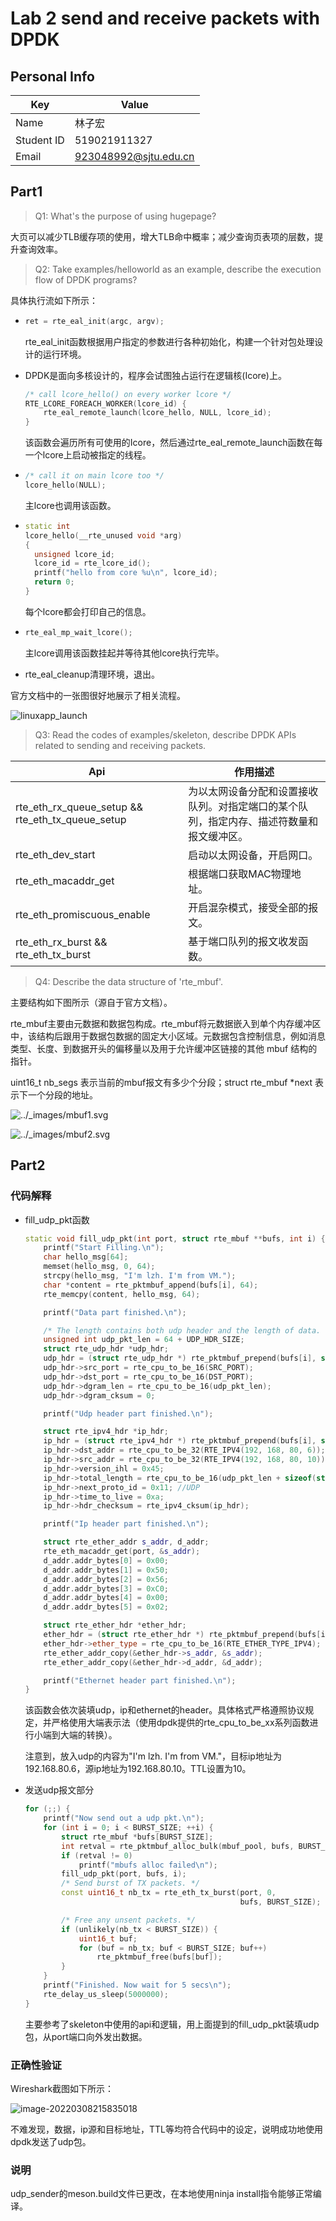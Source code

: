 # Lab 2 send and receive packets with DPDK

## Personal Info

| Key        | Value                 |
| ---------- | --------------------- |
| Name       | 林子宏                |
| Student ID | 519021911327          |
| Email      | 923048992@sjtu.edu.cn |

## Part1

> Q1: What's the purpose of using hugepage?

大页可以减少TLB缓存项的使用，增大TLB命中概率；减少查询页表项的层数，提升查询效率。

> Q2: Take examples/helloworld as an example, describe the execution flow of DPDK programs?

具体执行流如下所示：

+ ```c++
  ret = rte_eal_init(argc, argv);
  ```

  rte_eal_init函数根据用户指定的参数进行各种初始化，构建一个针对包处理设计的运行环境。

+ DPDK是面向多核设计的，程序会试图独占运行在逻辑核(Icore)上。

  ```c++
  /* call lcore_hello() on every worker lcore */
  RTE_LCORE_FOREACH_WORKER(lcore_id) {
      rte_eal_remote_launch(lcore_hello, NULL, lcore_id);
  }
  ```

  该函数会遍历所有可使用的Icore，然后通过rte_eal_remote_launch函数在每一个lcore上启动被指定的线程。

+ ```c++
  /* call it on main lcore too */
  lcore_hello(NULL);
  ```

  主lcore也调用该函数。

+ ```c++
  static int
  lcore_hello(__rte_unused void *arg)
  {
  	unsigned lcore_id;
  	lcore_id = rte_lcore_id();
  	printf("hello from core %u\n", lcore_id);
  	return 0;
  }
  ```

  每个lcore都会打印自己的信息。

+ ```c++
  rte_eal_mp_wait_lcore();
  ```

  主lcore调用该函数挂起并等待其他lcore执行完毕。

+ rte_eal_cleanup清理环境，退出。

官方文档中的一张图很好地展示了相关流程。

![linuxapp_launch](https://doc.dpdk.org/guides-2.0/_images/linuxapp_launch.svg)

> Q3: Read the codes of examples/skeleton, describe DPDK APIs related to sending and receiving packets.

| Api                                              | 作用描述                                                     |
| ------------------------------------------------ | ------------------------------------------------------------ |
| rte_eth_rx_queue_setup && rte_eth_tx_queue_setup | 为以太网设备分配和设置接收队列。对指定端口的某个队列，指定内存、描述符数量和报文缓冲区。 |
| rte_eth_dev_start                                | 启动以太网设备，开启网口。                                   |
| rte_eth_macaddr_get                              | 根据端口获取MAC物理地址。                                    |
| rte_eth_promiscuous_enable                       | 开启混杂模式，接受全部的报文。                               |
| rte_eth_rx_burst && rte_eth_tx_burst             | 基于端口队列的报文收发函数。                                 |

> Q4: Describe the data structure of 'rte_mbuf'.

主要结构如下图所示（源自于官方文档）。

rte_mbuf主要由元数据和数据包构成。rte_mbuf将元数据嵌入到单个内存缓冲区中，该结构后跟用于数据包数据的固定大小区域。元数据包含控制信息，例如消息类型、长度、到数据开头的偏移量以及用于允许缓冲区链接的其他 mbuf 结构的指针。

uint16_t nb_segs 表示当前的mbuf报文有多少个分段；struct rte_mbuf *next 表示下一个分段的地址。

![../_images/mbuf1.svg](http://doc.dpdk.org/guides/_images/mbuf1.svg)

![../_images/mbuf2.svg](http://doc.dpdk.org/guides/_images/mbuf2.svg)

## Part2

### 代码解释

+ fill_udp_pkt函数

  ```c++
  static void fill_udp_pkt(int port, struct rte_mbuf **bufs, int i) {
      printf("Start Filling.\n");
      char hello_msg[64];
      memset(hello_msg, 0, 64);
      strcpy(hello_msg, "I'm lzh. I'm from VM.");
      char *content = rte_pktmbuf_append(bufs[i], 64);
      rte_memcpy(content, hello_msg, 64);
  
      printf("Data part finished.\n");
  
      /* The length contains both udp header and the length of data. */
      unsigned int udp_pkt_len = 64 + UDP_HDR_SIZE;
      struct rte_udp_hdr *udp_hdr;
      udp_hdr = (struct rte_udp_hdr *) rte_pktmbuf_prepend(bufs[i], sizeof(struct rte_udp_hdr));
      udp_hdr->src_port = rte_cpu_to_be_16(SRC_PORT);
      udp_hdr->dst_port = rte_cpu_to_be_16(DST_PORT);
      udp_hdr->dgram_len = rte_cpu_to_be_16(udp_pkt_len);
      udp_hdr->dgram_cksum = 0;
  
      printf("Udp header part finished.\n");
  
      struct rte_ipv4_hdr *ip_hdr;
      ip_hdr = (struct rte_ipv4_hdr *) rte_pktmbuf_prepend(bufs[i], sizeof(struct rte_ipv4_hdr));
      ip_hdr->dst_addr = rte_cpu_to_be_32(RTE_IPV4(192, 168, 80, 6));
      ip_hdr->src_addr = rte_cpu_to_be_32(RTE_IPV4(192, 168, 80, 10));
      ip_hdr->version_ihl = 0x45;
      ip_hdr->total_length = rte_cpu_to_be_16(udp_pkt_len + sizeof(struct rte_ipv4_hdr));
      ip_hdr->next_proto_id = 0x11; //UDP
      ip_hdr->time_to_live = 0xa;
      ip_hdr->hdr_checksum = rte_ipv4_cksum(ip_hdr);
  
      printf("Ip header part finished.\n");
  
      struct rte_ether_addr s_addr, d_addr;
      rte_eth_macaddr_get(port, &s_addr);
      d_addr.addr_bytes[0] = 0x00;
      d_addr.addr_bytes[1] = 0x50;
      d_addr.addr_bytes[2] = 0x56;
      d_addr.addr_bytes[3] = 0xC0;
      d_addr.addr_bytes[4] = 0x00;
      d_addr.addr_bytes[5] = 0x02;
  
      struct rte_ether_hdr *ether_hdr;
      ether_hdr = (struct rte_ether_hdr *) rte_pktmbuf_prepend(bufs[i], sizeof(struct rte_ether_hdr));
      ether_hdr->ether_type = rte_cpu_to_be_16(RTE_ETHER_TYPE_IPV4);
      rte_ether_addr_copy(&ether_hdr->s_addr, &s_addr);
      rte_ether_addr_copy(&ether_hdr->d_addr, &d_addr);
  
      printf("Ethernet header part finished.\n");
  }
  ```

  该函数会依次装填udp，ip和ethernet的header。具体格式严格遵照协议规定，并严格使用大端表示法（使用dpdk提供的rte_cpu_to_be_xx系列函数进行小端到大端的转换）。

  注意到，放入udp的内容为"I'm lzh. I'm from VM."，目标ip地址为192.168.80.6，源ip地址为192.168.80.10。TTL设置为10。

+ 发送udp报文部分

  ```c++
  for (;;) {
      printf("Now send out a udp pkt.\n");
      for (int i = 0; i < BURST_SIZE; ++i) {
          struct rte_mbuf *bufs[BURST_SIZE];
          int retval = rte_pktmbuf_alloc_bulk(mbuf_pool, bufs, BURST_SIZE);
          if (retval != 0)
              printf("mbufs alloc failed\n");
          fill_udp_pkt(port, bufs, i);
          /* Send burst of TX packets. */
          const uint16_t nb_tx = rte_eth_tx_burst(port, 0,
                                                  bufs, BURST_SIZE);
  
          /* Free any unsent packets. */
          if (unlikely(nb_tx < BURST_SIZE)) {
              uint16_t buf;
              for (buf = nb_tx; buf < BURST_SIZE; buf++)
                  rte_pktmbuf_free(bufs[buf]);
          }
      }
      printf("Finished. Now wait for 5 secs\n");
      rte_delay_us_sleep(5000000);
  }
  ```

  主要参考了skeleton中使用的api和逻辑，用上面提到的fill_udp_pkt装填udp包，从port端口向外发出数据。

### 正确性验证

Wireshark截图如下所示：

![image-20220308215835018](README.assets/image-20220308215835018.png)

不难发现，数据，ip源和目标地址，TTL等均符合代码中的设定，说明成功地使用dpdk发送了udp包。

### 说明

udp_sender的meson.build文件已更改，在本地使用ninja install指令能够正常编译。
